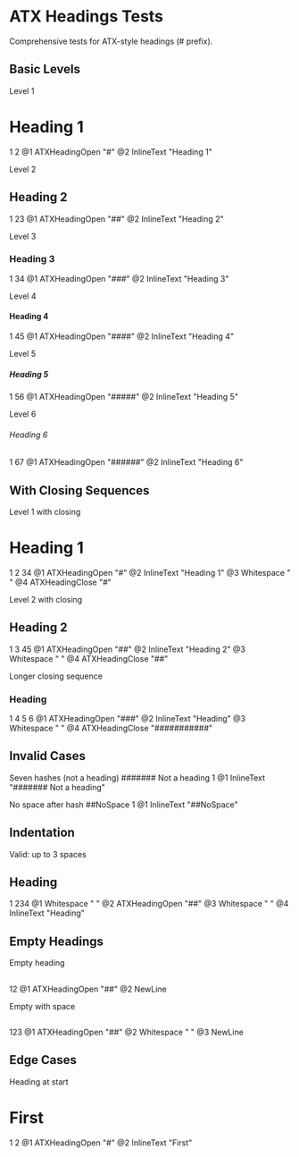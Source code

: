 # ATX Headings Tests

Comprehensive tests for ATX-style headings (# prefix).

## Basic Levels

Level 1
# Heading 1
1 2
@1 ATXHeadingOpen "#"
@2 InlineText "Heading 1"

Level 2
## Heading 2
1 23
@1 ATXHeadingOpen "##"
@2 InlineText "Heading 2"

Level 3
### Heading 3
1  34
@1 ATXHeadingOpen "###"
@2 InlineText "Heading 3"

Level 4
#### Heading 4
1   45
@1 ATXHeadingOpen "####"
@2 InlineText "Heading 4"

Level 5
##### Heading 5
1    56
@1 ATXHeadingOpen "#####"
@2 InlineText "Heading 5"

Level 6
###### Heading 6
1     67
@1 ATXHeadingOpen "######"
@2 InlineText "Heading 6"

## With Closing Sequences

Level 1 with closing
# Heading 1 #
1 2         34
@1 ATXHeadingOpen "#"
@2 InlineText "Heading 1"
@3 Whitespace " "
@4 ATXHeadingClose "#"

Level 2 with closing
## Heading 2 ##
1  3          45
@1 ATXHeadingOpen "##"
@2 InlineText "Heading 2"
@3 Whitespace " "
@4 ATXHeadingClose "##"

Longer closing sequence
### Heading ###########
1   4       5         6
@1 ATXHeadingOpen "###"
@2 InlineText "Heading"
@3 Whitespace " "
@4 ATXHeadingClose "###########"

## Invalid Cases

Seven hashes (not a heading)
####### Not a heading
1
@1 InlineText "####### Not a heading"

No space after hash
##NoSpace
1
@1 InlineText "##NoSpace"

## Indentation

Valid: up to 3 spaces
   ## Heading
1  234
@1 Whitespace "   "
@2 ATXHeadingOpen "##"
@3 Whitespace " "
@4 InlineText "Heading"

## Empty Headings

Empty heading
##
12
@1 ATXHeadingOpen "##"
@2 NewLine

Empty with space
## 
123
@1 ATXHeadingOpen "##"
@2 Whitespace " "
@3 NewLine

## Edge Cases

Heading at start
# First
1 2
@1 ATXHeadingOpen "#"
@2 InlineText "First"

